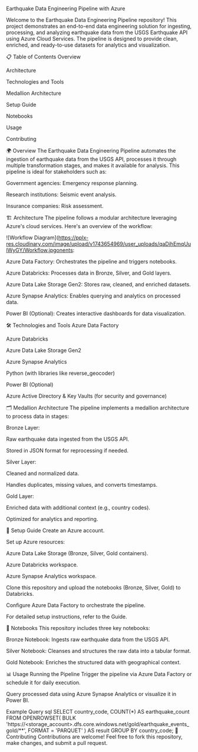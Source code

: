 Earthquake Data Engineering Pipeline with Azure

Welcome to the Earthquake Data Engineering Pipeline repository! This project demonstrates an end-to-end data engineering solution for ingesting, processing, and analyzing earthquake data from the USGS Earthquake API using Azure Cloud Services. The pipeline is designed to provide clean, enriched, and ready-to-use datasets for analytics and visualization.

📋 Table of Contents
Overview

Architecture

Technologies and Tools

Medallion Architecture

Setup Guide

Notebooks

Usage

Contributing

🌍 Overview
The Earthquake Data Engineering Pipeline automates the ingestion of earthquake data from the USGS API, processes it through multiple transformation stages, and makes it available for analysis. This pipeline is ideal for stakeholders such as:

Government agencies: Emergency response planning.

Research institutions: Seismic event analysis.

Insurance companies: Risk assessment.

🏗️ Architecture
The pipeline follows a modular architecture leveraging Azure's cloud services. Here's an overview of the workflow:

![Workflow Diagram](https://pplx-res.cloudinary.com/image/upload/v1743654969/user_uploads/qaDihEmqUulWyGY/Workflow.jpgonents:

Azure Data Factory: Orchestrates the pipeline and triggers notebooks.

Azure Databricks: Processes data in Bronze, Silver, and Gold layers.

Azure Data Lake Storage Gen2: Stores raw, cleaned, and enriched datasets.

Azure Synapse Analytics: Enables querying and analytics on processed data.

Power BI (Optional): Creates interactive dashboards for data visualization.

🛠️ Technologies and Tools
Azure Data Factory

Azure Databricks

Azure Data Lake Storage Gen2

Azure Synapse Analytics

Python (with libraries like reverse_geocoder)

Power BI (Optional)

Azure Active Directory & Key Vaults (for security and governance)

🗂️ Medallion Architecture
The pipeline implements a medallion architecture to process data in stages:

Bronze Layer:

Raw earthquake data ingested from the USGS API.

Stored in JSON format for reprocessing if needed.

Silver Layer:

Cleaned and normalized data.

Handles duplicates, missing values, and converts timestamps.

Gold Layer:

Enriched data with additional context (e.g., country codes).

Optimized for analytics and reporting.

🚀 Setup Guide
Create an Azure account.

Set up Azure resources:

Azure Data Lake Storage (Bronze, Silver, Gold containers).

Azure Databricks workspace.

Azure Synapse Analytics workspace.

Clone this repository and upload the notebooks (Bronze, Silver, Gold) to Databricks.

Configure Azure Data Factory to orchestrate the pipeline.

For detailed setup instructions, refer to the Guide.

📓 Notebooks
This repository includes three key notebooks:

Bronze Notebook: Ingests raw earthquake data from the USGS API.

Silver Notebook: Cleanses and structures the raw data into a tabular format.

Gold Notebook: Enriches the structured data with geographical context.

📊 Usage
Running the Pipeline
Trigger the pipeline via Azure Data Factory or schedule it for daily execution.

Query processed data using Azure Synapse Analytics or visualize it in Power BI.

Example Query
sql
SELECT country_code, COUNT(*) AS earthquake_count
FROM OPENROWSET(
    BULK 'https://<storage_account>.dfs.core.windows.net/gold/earthquake_events_gold/**',
    FORMAT = 'PARQUET'
) AS result
GROUP BY country_code;
🤝 Contributing
Contributions are welcome! Feel free to fork this repository, make changes, and submit a pull request.
